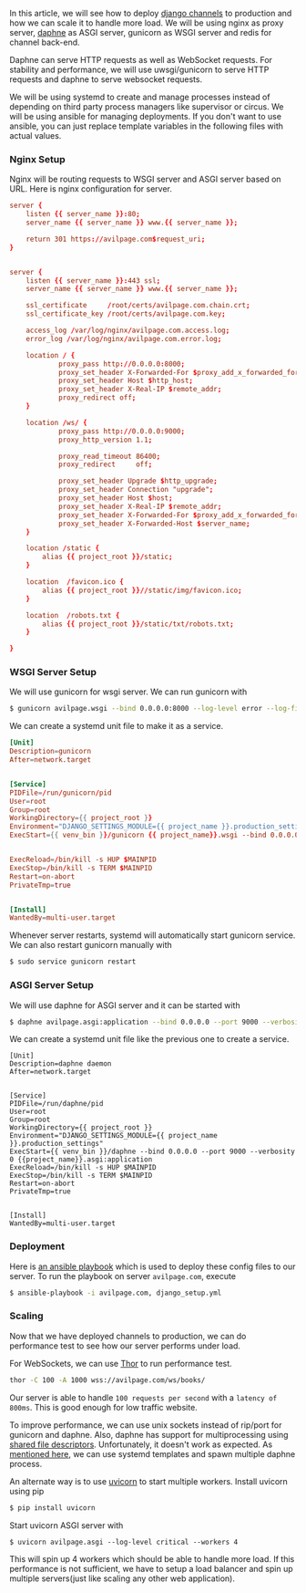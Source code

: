 <!--
.. title: How To Deploy Django Channels To Production
.. slug: deploying-scaling-django-channels
.. date: 2018-06-18 21:21:21 UTC+06:30
.. tags: python, django, devops, featured
.. category:
.. link:
.. description:
.. type: text
-->

In this article, we will see how to deploy [django channels](https://pypi.org/project/channels/) to production and how we can scale it to handle more load. We will be using nginx as proxy server, [daphne](https://pypi.org/project/daphne/) as ASGI server, gunicorn as WSGI server and redis for channel back-end.

Daphne can serve HTTP requests as well as WebSocket requests. For stability and performance, we will use uwsgi/gunicorn to serve HTTP requests and daphne to serve websocket requests.

We will be using systemd to create and manage processes instead of depending on third party process managers like supervisor or circus. We will be using ansible for managing deployments. If you don't want to use ansible, you can just replace template variables in the following files with actual values.


### Nginx Setup

Nginx will be routing requests to WSGI server and ASGI server based on URL. Here is nginx configuration for server.

```conf
server {
    listen {{ server_name }}:80;
    server_name {{ server_name }} www.{{ server_name }};

    return 301 https://avilpage.com$request_uri;
}


server {
    listen {{ server_name }}:443 ssl;
    server_name {{ server_name }} www.{{ server_name }};

    ssl_certificate     /root/certs/avilpage.com.chain.crt;
    ssl_certificate_key /root/certs/avilpage.com.key;

    access_log /var/log/nginx/avilpage.com.access.log;
    error_log /var/log/nginx/avilpage.com.error.log;

    location / {
            proxy_pass http://0.0.0.0:8000;
            proxy_set_header X-Forwarded-For $proxy_add_x_forwarded_for;
            proxy_set_header Host $http_host;
            proxy_set_header X-Real-IP $remote_addr;
            proxy_redirect off;
    }

    location /ws/ {
            proxy_pass http://0.0.0.0:9000;
            proxy_http_version 1.1;

            proxy_read_timeout 86400;
            proxy_redirect     off;

            proxy_set_header Upgrade $http_upgrade;
            proxy_set_header Connection "upgrade";
            proxy_set_header Host $host;
            proxy_set_header X-Real-IP $remote_addr;
            proxy_set_header X-Forwarded-For $proxy_add_x_forwarded_for;
            proxy_set_header X-Forwarded-Host $server_name;
    }

    location /static {
        alias {{ project_root }}/static;
    }

    location  /favicon.ico {
        alias {{ project_root }}//static/img/favicon.ico;
    }

    location  /robots.txt {
        alias {{ project_root }}/static/txt/robots.txt;
    }

}
```

### WSGI Server Setup

We will use gunicorn for wsgi server. We can run gunicorn with

```sh
$ gunicorn avilpage.wsgi --bind 0.0.0.0:8000 --log-level error --log-file=- --settings avilpage.production_settings
```

We can create a systemd unit file to make it as a service.

```conf
[Unit]
Description=gunicorn
After=network.target


[Service]
PIDFile=/run/gunicorn/pid
User=root
Group=root
WorkingDirectory={{ project_root }}
Environment="DJANGO_SETTINGS_MODULE={{ project_name }}.production_settings"
ExecStart={{ venv_bin }}/gunicorn {{ project_name}}.wsgi --bind 0.0.0.0:8000 --log-level error --log-file=- --workers 5 --preload


ExecReload=/bin/kill -s HUP $MAINPID
ExecStop=/bin/kill -s TERM $MAINPID
Restart=on-abort
PrivateTmp=true


[Install]
WantedBy=multi-user.target
```

Whenever server restarts, systemd will automatically start gunicorn service. We can also restart gunicorn manually with

```sh
$ sudo service gunicorn restart
```


### ASGI Server Setup

We will use daphne for ASGI server and it can be started with

```sh
$ daphne avilpage.asgi:application --bind 0.0.0.0 --port 9000 --verbosity 1
```

We can create a systemd unit file like the previous one to create a service.

```
[Unit]
Description=daphne daemon
After=network.target


[Service]
PIDFile=/run/daphne/pid
User=root
Group=root
WorkingDirectory={{ project_root }}
Environment="DJANGO_SETTINGS_MODULE={{ project_name }}.production_settings"
ExecStart={{ venv_bin }}/daphne --bind 0.0.0.0 --port 9000 --verbosity 0 {{project_name}}.asgi:application
ExecReload=/bin/kill -s HUP $MAINPID
ExecStop=/bin/kill -s TERM $MAINPID
Restart=on-abort
PrivateTmp=true


[Install]
WantedBy=multi-user.target
```

### Deployment

Here is [an ansible playbook](https://github.com/ChillarAnand/eddie/blob/master/ubuntu/config/playbooks/django_setup.yml) which is used to deploy these config files to our server. To run the playbook on server `avilpage.com`, execute

```sh
$ ansible-playbook -i avilpage.com, django_setup.yml
```


### Scaling

Now that we have deployed channels to production, we can do performance test to see how our server performs under load.

For WebSockets, we can use [Thor](https://www.npmjs.com/package/thor) to run performance test.

```sh
thor -C 100 -A 1000 wss://avilpage.com/ws/books/
```

Our server is able to handle `100 requests per second` with a `latency of 800ms`. This is good enough for low traffic website.

To improve performance, we can use unix sockets instead of rip/port for gunicorn and daphne. Also, daphne has support for multiprocessing using [shared file descriptors](). Unfortunately, it doesn't work as expected. As [mentioned here](https://github.com/django/daphne/issues/182#issuecomment-387507887), we can use systemd templates and spawn multiple daphne process.

An alternate way is to use [uvicorn](https://pypi.org/project/uvicorn/) to start multiple workers. Install uvicorn using pip

```sh
$ pip install uvicorn
```

Start uvicorn ASGI server with

```
$ uvicorn avilpage.asgi --log-level critical --workers 4
```
This will spin up 4 workers which should be able to handle more load. If this performance is not sufficient, we have to setup a load balancer and spin up multiple servers(just like scaling any other web application).
